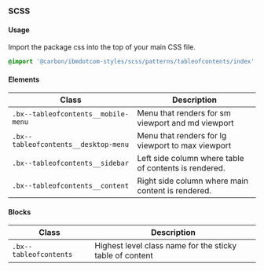 ### SCSS

#### Usage

Import the package css into the top of your main CSS file.

```css
@import '@carbon/ibmdotcom-styles/scss/patterns/tableofcontents/index';
```

#### Elements

| Class                                | Description                                           |
| ------------------------------------ | ----------------------------------------------------- |
| `.bx--tableofcontents__mobile-menu`  | Menu that renders for sm viewport and md viewport     |
| `.bx--tableofcontents__desktop-menu` | Menu that renders for lg viewport to max viewport     |
| `.bx--tableofcontents__sidebar`      | Left side column where table of contents is rendered. |
| `.bx--tableofcontents__content`      | Right side column where main content is rendered.     |

#### Blocks

| Class                  | Description                                              |
| ---------------------- | -------------------------------------------------------- |
| `.bx--tableofcontents` | Highest level class name for the sticky table of content |
